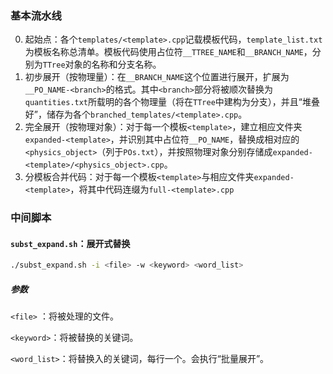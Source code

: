 ### 基本流水线

0. 起始点：各个`templates/<template>.cpp`记载模板代码，`template_list.txt`为模板名称总清单。模板代码使用占位符`__TTREE_NAME`和`__BRANCH_NAME`，分别为`TTree`对象的名称和分支名称。
1. 初步展开（按物理量）：在`__BRANCH_NAME`这个位置进行展开，扩展为`__PO_NAME-<branch>`的格式。其中`<branch>`部分将被顺次替换为`quantities.txt`所载明的各个物理量（将在`TTree`中建构为分支），并且“堆叠好”，储存为各个`branched_templates/<template>.cpp`。
2. 完全展开（按物理对象）：对于每一个模板`<template>`，建立相应文件夹`expanded-<template>`，并识别其中占位符`__PO_NAME`，替换成相对应的`<physics_object>`（列于`POs.txt`），并按照物理对象分别存储成`expanded-<template>/<physics_object>.cpp`。
3. 分模板合并代码：对于每一个模板`<template>`与相应文件夹`expanded-<template>`，将其中代码连缀为`full-<template>.cpp`


### 中间脚本
#### `subst_expand.sh`：展开式替换
```bash
./subst_expand.sh -i <file> -w <keyword> <word_list>
```
##### 参数
`<file>` ：将被处理的文件。

`<keyword>`：将被替换的关键词。

`<word_list>`：将替换入的关键词，每行一个。会执行“批量展开”。